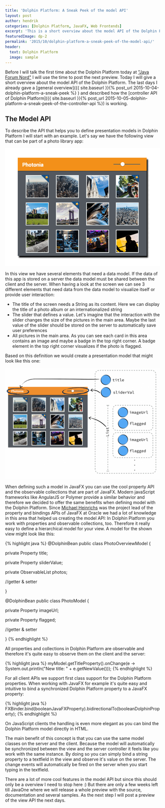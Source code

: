 ```yaml
---
title: 'Dolphin Platform: A Sneak Peek of the model API'
layout: post
author: hendrik
categories: [Dolphin Platform, JavaFX, Web Frontends]
excerpt: 'This is a short overview about the model API of the Dolphin Platform. This defines a model that will automatically synchronized between client and server.'
featuredImage: dp-2
permalink: '2015/10/dolphin-platform-a-sneak-peek-of-the-model-api/'
header:
  text: Dolphin Platform
  image: sample
---
```

Before I will talk the first time about the Dolphin Platform today at ["Java Forum Nord"](http://javaforumnord.de/programm_3) I will use the time to post the next preview. Today I will give a short overview about the model API of the Dolphin Platform. The last days I already gave a [general overview]({{ site.baseurl }}{% post_url 2015-10-04-dolphin-platform-a-sneak-peek %}
) and described how the [controller API of Dolphin Platform]({{ site.baseurl }}{% post_url 2015-10-05-dolphin-platform-a-sneak-peek-of-the-controller-api %})  is working.

## The Model API

To describe the API that helps you to define presentation models in Dolphin Platform I will start with an example. Let's say we have the following view that can be part of a photo library app:

![example](/assets/posts/guigarage-legacy/example.png)

In this view we have several elements that need a data model. If the data of this app is stored on a server the data model must be shared between the client and the server. When having a look at the screen we can see 3 different elements that need data from the data model to visualize itself or provide user interaction:

* The title of the screen needs a String as its content. Here we can display the title of a photo album or an internationalized string
* The slider that defines a value. Let's imagine that the interaction with the slider changes the size of the pictures in the main area. Maybe the last value of the slider should be stored on the server to automatically save user preferences
* All pictures in the main area. As you can see each card in this area contains an image and maybe a badge in the top right corner. A badge element in the top right corner visualizes if the photo is flagged.

Based on this definition we would create a presentation model that might look like this one:

![model](/assets/posts/guigarage-legacy/model-1024x732.png)

When defining such a model in JavaFX you can use the cool property API and the observable collections that are part of JavaFX. Modern javaScript frameworks like AngularJS or Polymer provide a similar behavior and therefore we decided to offer the same benefits when defining model with the Dolphin Platform. Since [Michael Heinrichs](https://twitter.com/net0pyr) was the project lead of the property and bindings APIs of JavaFX at Oracle we had a lot of knowledge in this area that helped us creating the model API: In Dolphin Platform you work with properties and observable collections, too. Therefore it really easy to define a hierarchical model for your view. A model for the shown view might look like this:

{% highlight java %}
@DolphinBean
public class PhotoOverviewModel {
  
  private Property<String> title;
  
  private Property<Double> sliderValue;
  
  private ObservableList<PhotoModel> photos;
  
  //getter & setter
  
}

@DolphinBean
public class PhotoModel {
  
  private Property<String> imageUrl;
  
  private Property<Boolean> flagged;
  
  //getter & setter
  
}
{% endhighlight %}

All properties and collections in Dolphin Platform are observable and therefore it's quite easy to observe them on the client and the server:

{% highlight java %}
myModel.getTitleProperty().onChange(e -> System.out.println("New title: " + e.getNewValue()));
{% endhighlight %}

For all client APIs we support first class support for the Dolphin Platform properties. When working with JavaFX for example it's quite easy and intuitive to bind a synchronized Dolphin Platform property to a JavaFX property:

{% highlight java %}
FXBinder.bind(booleanJavaFXProperty).bidirectionalTo(booleanDolphinProperty);
{% endhighlight %}

On JavaScript clients the handling is even more elegant as you can bind the Dolphin Platform model directly in HTML.

The main benefit of this concept is that you can use the same model classes on the server and the client. Because the model will automatically be synchronized between the view and the server controller it feels like you work with the same instance. By doing so you can simply bind a string property to a textfield in the view and observe it's value on the server. The change events will automatically be fired on the server when you start typing in the textfield.

There are a lot of more cool features in the model API but since this should only be a overview I need to stop here :) But there are only a few weeks left till JavaOne where we will release a whole preview with the source, documentation and several samples. As the next step I will post a preview of the view API the next days.
